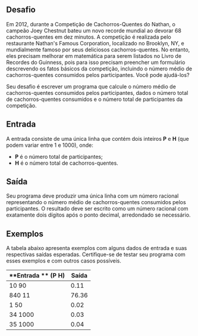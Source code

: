 ## Desafio

Em 2012, durante a Competição de Cachorros-Quentes do Nathan, o campeão Joey Chestnut bateu um novo recorde mundial ao devorar 68 cachorros-quentes em dez minutos. A competição é realizada pelo restaurante Nathan's Famous Corporation, localizado no Brooklyn, NY, e mundialmente famoso por seus deliciosos cachorros-quentes. No entanto, eles precisam melhorar em matemática para serem listados no Livro de Recordes do Guinness, pois para isso precisam preencher um formulário descrevendo os fatos básicos da competição, incluindo o número médio de cachorros-quentes consumidos pelos participantes. Você pode ajudá-los?

Seu desafio é escrever um programa que calcule o número médio de cachorros-quentes consumidos pelos participantes, dados o número total de cachorros-quentes consumidos e o número total de participantes da competição.

## Entrada

A entrada consiste de uma única linha que contém dois inteiros **P** e **H** (que podem variar entre 1 e 1000), onde:

* **P** é o número total de participantes;
* **H** é o número total de cachorros-quentes.

## Saída

Seu programa deve produzir uma única linha com um número racional representando o número médio de cachorros-quentes consumidos pelos participantes. O resultado deve ser escrito como um número racional com exatamente dois dígitos após o ponto decimal, arredondado se necessário.

## Exemplos

A tabela abaixo apresenta exemplos com alguns dados de entrada e suas respectivas saídas esperadas. Certifique-se de testar seu programa com esses exemplos e com outros casos possíveis.

| **Entrada ** (P H) | **Saída** |
| ------------------ | ---------------- |
| 10 90              | 0.11             |
| 840 11             | 76.36            |
| 1 50               | 0.02             |
| 34 1000            | 0.03             |
| 35 1000            | 0.04             |
